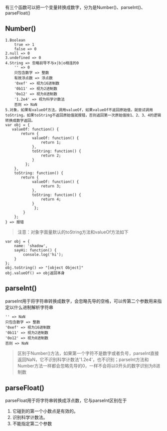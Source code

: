 有三个函数可以把一个变量转换成数字，分为是Number()、parseInt()、parseFloat()
## Number()
	1.Boolean
		true => 1
		false => 0
	2.null => 0
	3.undefined => 0
	4.String => 忽略前导不与x|b|o相连的0
		'' => 0
		只包含数字 => 整数
		有效浮点数 => 浮点数
		'0xef' => 视为16进制数
		'0b11' => 视为2进制数
		'0o12' => 视为8进制数
		'1.2e4' => 视为科学计数法
		否则 => NaN
	5.对象，如果有valueOf方法，调用valueOf，如果valueOf不返回原始值，就尝试调用toString，如果toString不返回原始值就报错，否则返回第一次原始值按1、2、3、4的逻辑转换成数字返回。
	var obj = {
       valueOf: function() {
           return {
	            valueOf: function() {
	                return 1;
	            },
	            toString: function() {
	                return 2;
	            }
        	 };
    	},
    	toString: function() {
           return {
	            valueOf: function() {
	                return 3;
	            },
	            toString: function() {
	                return 4;
	            }
	    	     };
    		}
		};
	} => 报错
> 注意：对象字面量默认的toString方法和valueOf方法如下

	var obj = {
		name: 'shadow',
		sayHi: function() {
			console.log('hi');
		}
	};
	obj.toString() => "[object Object]"
	obj.valueOf() => obj返回本身
## parseInt()
parseInt用于将字符串转换成数字，会忽略先导的空格，可以传第二个参数用来指定以什么进制解析字符串

	'' => NaN
	只包含数字 => 整数
	'0xef' => 视为16进制数
	'0b11' => 视为2进制数
	'0o12' => 视为8进制数
	否则 => NaN
> 区别于Number()方法，如果第一个字符不是数字或者负号，parseInt直接返回NaN，它不识别科学计数法'1.2e4'，也不识别；parseInt方法和Number方法一样都会忽略先导的0，一样不会将以0开头的数字识别为8进制数

## parseFloat()
parseFloat用于将字符串转换成浮点数，它与parseInt区别在于
 
 1. 它碰到的第一个小数点是有效的。
 2. 识别科学计数法。
 3. 不能指定第二个参数